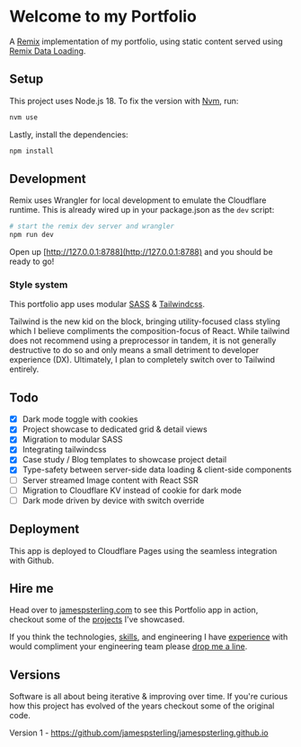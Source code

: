 # Welcome to my Portfolio

A [Remix](https://remix.run) implementation of my portfolio, using static content served using [Remix Data Loading](https://remix.run/docs/en/main/guides/data-loading).

## Setup

This project uses Node.js 18. To fix the version with [Nvm](https://github.com/nvm-sh/nvm), run:

```sh
nvm use
```

Lastly, install the dependencies:

```sh
npm install
```

## Development

Remix uses Wrangler for local development to emulate the Cloudflare runtime. This is already wired up in your package.json as the `dev` script:

```sh
# start the remix dev server and wrangler
npm run dev
```

Open up [http://127.0.0.1:8788](http://127.0.0.1:8788) and you should be ready to go!

### Style system

This portfolio app uses modular [SASS](https://sass-lang.com/) & [Tailwindcss](https://tailwindcss.com/).

Tailwind is the new kid on the block, bringing utility-focused class styling which I believe compliments the composition-focus of React. While tailwind does not recommend using a preprocessor in tandem, it is not generally destructive to do so and only means a small detriment to developer experience (DX). Ultimately, I plan to completely switch over to Tailwind entirely.

## Todo

- [x] Dark mode toggle with cookies
- [x] Project showcase to dedicated grid & detail views
- [x] Migration to modular SASS
- [x] Integrating tailwindcss
- [x] Case study / Blog templates to showcase project detail
- [x] Type-safety between server-side data loading & client-side components
- [ ] Server streamed Image content with React SSR
- [ ] Migration to Cloudflare KV instead of cookie for dark mode
- [ ] Dark mode driven by device with switch override

## Deployment

This app is deployed to Cloudflare Pages using the seamless integration with Github.

## Hire me

Head over to [jamespsterling.com](https://jamespsterling.com/) to see this Portfolio app in action, checkout some of the [projects](https://jamespsterling.com/projects) I've showcased.

If you think the technologies, [skills](https://jamespsterling.com/#skills), and engineering I have [experience](https://jamespsterling.com/#experience) with would compliment your engineering team please [drop me a line](https://jamespsterling.com/contact).

## Versions

Software is all about being iterative & improving over time. If you're curious how this project has evolved of the years checkout some of the original code.

Version 1 - https://github.com/jamespsterling/jamespsterling.github.io
